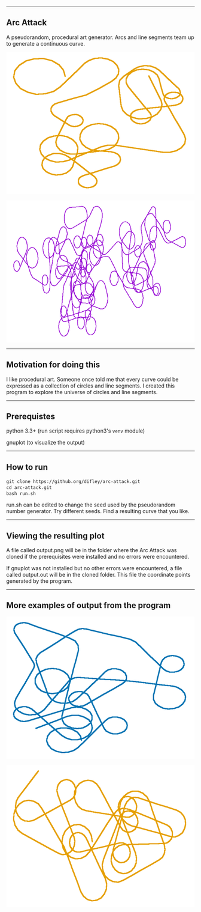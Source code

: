 
-----------------------
Arc Attack
-----------------------
A pseudorandom, procedural art generator. Arcs and line segments team up to generate a continuous curve.

![Example output from program (rendered with Gnuplot)](4455561.png)

![Another example output from program (rendered with Gnuplot)](4455582.png)


-----------------------
Motivation for doing this
-----------------------
I like procedural art. Someone once told me that every curve could be expressed as a collection of circles and line segments. I created this program to explore the universe of circles and line segments.



-----------------------
Prerequistes
-----------------------
   python 3.3+ (run script requires python3's `venv` module)
   
   gnuplot (to visualize the output)



-----------------------
How to run
-----------------------
    git clone https://github.org/difley/arc-attack.git
    cd arc-attack.git
    bash run.sh

run.sh can be edited to change the seed used by the pseudorandom number generator. Try different seeds. Find a resulting curve that you like.



-----------------------
Viewing the resulting plot
-----------------------
A file called output.png will be in the folder where the Arc Attack
was cloned if the prerequisites were installed and no errors were
encountered.


If gnuplot was not installed but no other errors were encountered,
a file called output.out will be in the cloned folder. This file
the coordinate points generated by the program.



-----------------------
More examples of output from the program
-----------------------
![](arc_attack_a.png)

![](arc_attack_b.png)
